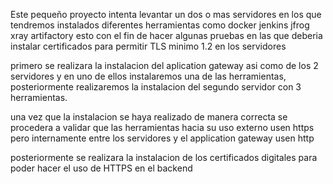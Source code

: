 Este pequeño proyecto intenta levantar un dos o mas servidores en los que tendremos instalados diferentes herramientas como 
    docker
    jenkins
    jfrog xray
    artifactory
esto con el fin de hacer algunas pruebas en las que deberia instalar certificados para permitir TLS minimo 1.2 en los servidores

primero se realizara la instalacion del aplication gateway asi como de los 2 servidores y en uno de ellos instalaremos una de las herramientas, posteriormente realizaremos la instalacion del segundo servidor con 3 herramientas.

una vez que la instalacion se haya realizado de manera correcta se procedera a validar que las herramientas hacia su uso externo usen https pero internamente entre los servidores y el application gateway usen http

posteriormente se realizara la instalacion de los certificados digitales para poder hacer el uso de HTTPS en el backend

